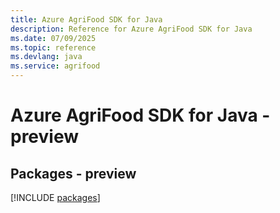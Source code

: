 ```yaml
---
title: Azure AgriFood SDK for Java
description: Reference for Azure AgriFood SDK for Java
ms.date: 07/09/2025
ms.topic: reference
ms.devlang: java
ms.service: agrifood
---
```

# Azure AgriFood SDK for Java - preview
## Packages - preview
[!INCLUDE [packages](agrifood-index.md)]